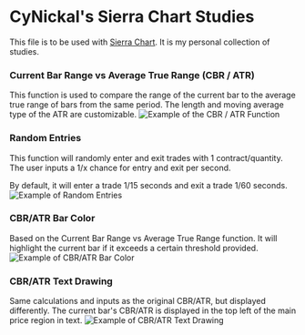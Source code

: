 # CyNickal's Sierra Chart Studies
This file is to be used with [Sierra Chart](https://sierrachart.com/). It is my personal collection of studies. 

### Current Bar Range vs Average True Range (CBR / ATR)
This function is used to compare the range of the current bar to the average true range of bars from the same period. The length and moving average type of the ATR are customizable. 
![Example of the CBR / ATR Function](https://cdn.discordapp.com/attachments/1123793132480372736/1192304466347704370/image.png?ex=65a89710&is=65962210&hm=a50e030002fbc28792487e93a58b93e228083f00d7359bebf79366346dd8d446&)

### Random Entries
This function will randomly enter and exit trades with 1 contract/quantity. 
The user inputs a 1/x chance for entry and exit per second.

By default, it will enter a trade 1/15 seconds and exit a trade 1/60 seconds. 
![Example of Random Entries](https://cdn.discordapp.com/attachments/1123793132480372736/1192305868570632232/image.png?ex=65a8985f&is=6596235f&hm=bebca135814b9bd62fb24fad5c745503c3e300e171fdaf2499673b669afccf61&)

### CBR/ATR Bar Color
Based on the Current Bar Range vs Average True Range function. It will highlight the current bar if it exceeds a certain threshold provided. 
![Example of CBR/ATR Bar Color](https://cdn.discordapp.com/attachments/1123793132480372736/1193232504639995924/NQH24_FUT_CMEM_1_Min_1_2024-01-06_08_39_37.176.png?ex=65abf75e&is=6599825e&hm=3e414453cc6a9c3f1187fda67bdcc0e10e327ac114cdbc44e4394b77164eb8f7&)

### CBR/ATR Text Drawing
Same calculations and inputs as the original CBR/ATR, but displayed differently. The current bar's CBR/ATR is displayed in the top left of the main price region in text. 
![Example of CBR/ATR Text Drawing](https://cdn.discordapp.com/attachments/804797697851654164/1194132746294009881/image.png?ex=65af3dc8&is=659cc8c8&hm=87e2af8d02701f0ec9773abd168b0e17e995eda42885ff8e36e2803ab6307d3a&)
